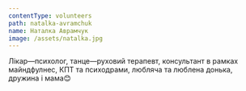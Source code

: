 ```yaml
---
contentType: volunteers
path: natalka-avramchuk
name: Наталка Аврамчук
image: /assets/natalka.jpg
---
```

Лікар—психолог, танце—руховий терапевт, консультант в рамках майндфулнес, КПТ та психодрами, любляча та люблена донька, дружина і мама😊
